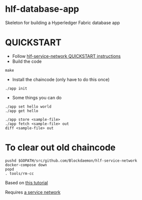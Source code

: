 # hlf-database-app
Skeleton for building a Hyperledger Fabric database app

# QUICKSTART

* Follow [hlf-service-network QUICKSTART instructions](https://github.com/Blockdaemon/hlf-service-network/blob/master/README.md)
* Build the code
```
make
```
* Install the chaincode (only have to do this once)
```
./app init
```
* Some things you can do
```
./app set hello world
./app get hello
```
```
./app store <sample-file>
./app fetch <sample-file> out
diff <sample-file> out
```

# To clear out old chaincode
```
pushd $GOPATH/src/github.com/Blockdaemon/hlf-service-network
docker-compose down
popd
. tools/rm-cc
```

Based on [this tutorial](https://chainhero.io/2018/03/tutorial-build-blockchain-app-2/)

Requires [a service network](https://github.com/Blockdaemon/hlf-service-network)
